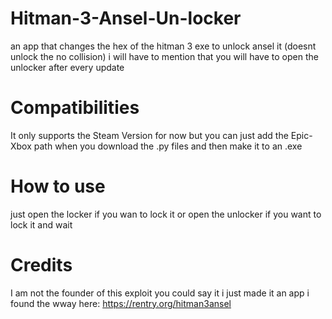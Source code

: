 # Hitman-3-Ansel-Un-locker
an app that changes the hex of the hitman 3 exe to unlock ansel it (doesnt unlock the no collision) i will have to mention that you will have to open the unlocker after every update

# Compatibilities
It only supports the Steam Version for now but you can just add the Epic-Xbox path when you download the .py files and then make it to an .exe

# How to use
just open the locker if you wan to lock it or open the unlocker if you want to lock it and wait

# Credits
I am not the founder of this exploit you could say it i just made it an app  i found the wway here: https://rentry.org/hitman3ansel 
